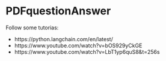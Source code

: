 # PDFquestionAnswer

Follow some tutorias:
<ul>
<li>https://python.langchain.com/en/latest/</li>
<li>https://www.youtube.com/watch?v=bOS929yCkGE</li>
<li>https://www.youtube.com/watch?v=LbT1yp6quS8&t=256s</li></ul>
